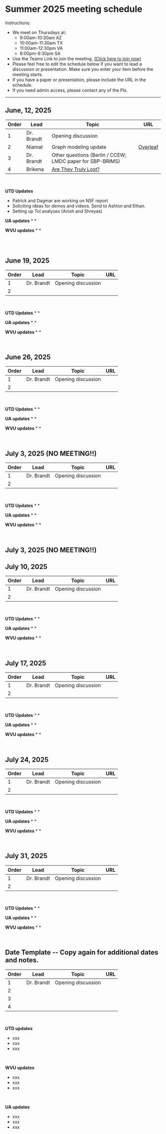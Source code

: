 # Summer 2025 meeting schedule

Instructions:
* We meet on Thursdays at:
  * 9:00am-10:30am AZ
  * 10:00am-11:30am TX
  * 11:00am-12:30pm VA
  * 8:00pm-9:30pm SA 
* Use the Teams Link to join the meeting. [(Click here to join now)](https://teams.microsoft.com/dl/launcher/launcher.html?url=%2F_%23%2Fl%2Fmeetup-join%2F19%3Ameeting_MzliOGJmYzItZjQyMS00ZTNjLTk0YjAtOTUxODY5OWU0OTVl%40thread.v2%2F0%3Fcontext%3D%257b%2522Tid%2522%253a%25228d281d1d-9c4d-4bf7-b16e-032d15de9f6c%2522%252c%2522Oid%2522%253a%2522e491389e-9572-4dad-92e7-ab3a6efe5531%2522%257d%26anon%3Dtrue&type=meetup-join&deeplinkId=75df130a-60ee-45fc-a21f-7fd996a17ec0&directDl=true&msLaunch=true&enableMobilePage=true&suppressPrompt=true)
* Please feel free to edit the schedule below if you want to lead a discussion or presentation. Make sure you enter your item before the meeting starts.
* If you have a paper or presentation, please include the URL in the schedule.
* If you need admin access, please contact any of the PIs.

---

## June, 12, 2025

| **Order** |  **Lead** | **Topic**  |  **URL** |  
|---|---|---|---|
|  1 |  Dr. Brandt  | Opening discussion  |   |
|  2 | Niamat | Graph modeling update | [Overleaf](https://www.overleaf.com/project/6820f0291e079b1005feaf05) |
|  3 | Dr. Brandt | Other questions (Berlin / CCEW; LMDC paper for SBP-BRIMS) |
|  4 | Brikena    | [Are They Truly Lost?](https://docs.google.com/presentation/d/1B0dF4_yhfNmm6UEmfZ1BuPid-xXm0VbwHRDVKkOmqMU/edit?slide=id.p1#slide=id.p1)|

<br>

**UTD Updates**
* Patrick and Dagmar are working on NSF report
* Soliciting ideas for demos and videos.  Send to Ashton and Ethan.
* Setting up ToI analyses (Anish and Shreyas)

**UA updates**
* 
*


**WVU updates**
* 
*

<br>


<br>

## June 19, 2025

| **Order** |  **Lead** | **Topic**  |  **URL** |  
|---|---|---|---|
|  1 |  Dr. Brandt  | Opening discussion  |   |
|  2 |  |  |  |
<br>

**UTD Updates**
*
*

**UA updates**
* 
*


**WVU updates**
* 
*

<br>

## June 26, 2025

| **Order** |  **Lead** | **Topic**  |  **URL** |  
|---|---|---|---|
|  1 |  Dr. Brandt  | Opening discussion  |   |
|  2 |  |  |  |
<br>

**UTD Updates**
*
*

**UA updates**
* 
*


**WVU updates**
* 
*

<br>

## July 3, 2025 (NO MEETING!!)



| **Order** |  **Lead** | **Topic**  |  **URL** |  
|---|---|---|---|
|  1 |  Dr. Brandt  | Opening discussion  |   |
|  2 |  |  |  |
<br>

**UTD Updates**
*
*

**UA updates**
* 
*


**WVU updates**
* 
*

<br>

## July 3, 2025 (NO MEETING!!)

## July 10, 2025

| **Order** |  **Lead** | **Topic**  |  **URL** |  
|---|---|---|---|
|  1 |  Dr. Brandt  | Opening discussion  |   |
|  2 |  |  |  |
<br>

**UTD Updates**
*
*

**UA updates**
* 
*


**WVU updates**
* 
*

<br>

## July 17, 2025

| **Order** |  **Lead** | **Topic**  |  **URL** |  
|---|---|---|---|
|  1 |  Dr. Brandt  | Opening discussion  |   |
|  2 |  |  |  |
<br>

**UTD Updates**
*
*

**UA updates**
* 
*


**WVU updates**
* 
*

<br>

## July 24, 2025

| **Order** |  **Lead** | **Topic**  |  **URL** |  
|---|---|---|---|
|  1 |  Dr. Brandt  | Opening discussion  |   |
|  2 |  |  |  |
<br>

**UTD Updates**
*
*

**UA updates**
* 
*


**WVU updates**
* 
*

<br>

## July 31, 2025

| **Order** |  **Lead** | **Topic**  |  **URL** |  
|---|---|---|---|
|  1 |  Dr. Brandt  | Opening discussion  |   |
|  2 |  |  |  |
<br>

**UTD Updates**
*
*

**UA updates**
* 
*


**WVU updates**
* 
*

<br>





## Date Template -- Copy again for additional dates and notes.

| **Order** |  **Lead** | **Topic**  |  **URL** |  
|---|---|---|---|
|  1 |  Dr. Brandt  | Opening discussion  |   |
|  2 |   |   |   |
|  3 |   |   |   |
|  4 |   |   |   |


<br>

**UTD updates**
* xxx
* xxx
* xxx

<br>

**WVU updates**
* xxx
* xxx
* xxx

<br>

**UA updates**
* xxx
* xxx
* xxx
